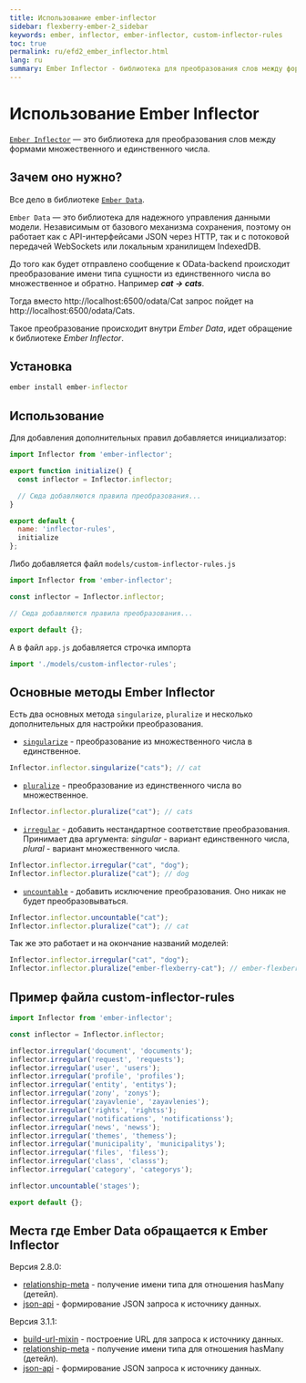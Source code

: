 ```yaml
---
title: Использование ember-inflector
sidebar: flexberry-ember-2_sidebar
keywords: ember, inflector, ember-inflector, custom-inflector-rules
toc: true
permalink: ru/efd2_ember_inflector.html
lang: ru
summary: Ember Inflector - библиотека для преобразования слов между формами множественного и единственного числа
---
```


# Использование Ember Inflector

[`Ember Inflector`](https://github.com/emberjs/ember-inflector) — это библиотека для преобразования слов между формами множественного и единственного числа.

## Зачем оно нужно?

Все дело в библиотеке [`Ember Data`](https://github.com/emberjs/data/tree/v2.8.0).

`Ember Data` — это библиотека для надежного управления данными модели. Независимым от базового механизма сохранения, поэтому он работает как с API-интерфейсами JSON через HTTP, так и с потоковой передачей WebSockets или локальным хранилищем IndexedDB.

До того как будет отправлено сообщение к OData-backend происходит преобразование имени типа сущности из единственного числа во множественное и обратно. Например ***cat -> cats***.

Тогда вместо http://localhost:6500/odata/Cat запрос пойдет на http://localhost:6500/odata/Cats.

Такое преобразование происходит внутри *Ember Data*, идет обращение к библиотеке *Ember Inflector*.

## Установка

```cmd
ember install ember-inflector
```

## Использование

Для добавления дополнительных правил добавляется инициализатор:

```javascript
import Inflector from 'ember-inflector';

export function initialize() {
  const inflector = Inflector.inflector;

  // Сюда добавляются правила преобразования...
}

export default {
  name: 'inflector-rules',
  initialize
};
```

Либо добавляется файл `models/custom-inflector-rules.js`

```javascript
import Inflector from 'ember-inflector';

const inflector = Inflector.inflector;

// Сюда добавляются правила преобразования...

export default {};
```

А в файл `app.js` добавляется строчка импорта

```javascript
import './models/custom-inflector-rules';
```

## Основные методы Ember Inflector

Есть два основных метода `singularize`, `pluralize` и несколько дополнительных для настройки преобразования.

* [`singularize`](https://github.com/emberjs/ember-inflector/blob/efc43cababbab05d55f275529455f85c46b9b492/addon/lib/system/inflector.js#L226C9-L226C9) - преобразование из множественного числа в единственное.

```javascript
Inflector.inflector.singularize("cats"); // cat
```

* [`pluralize`](https://github.com/emberjs/ember-inflector/blob/efc43cababbab05d55f275529455f85c46b9b492/addon/lib/system/inflector.js#L215C8-L215C8) - преобразование из единственного числа во 
множественное.

```javascript
Inflector.inflector.pluralize("cat"); // cats
```

* [`irregular`](https://github.com/emberjs/ember-inflector/blob/efc43cababbab05d55f275529455f85c46b9b492/addon/lib/system/inflector.js#L206) - добавить нестандартное соответствие преобразования. Принимает два аргумента: *singular* - вариант единственного числа, *plural* - вариант множественного числа.

```javascript
Inflector.inflector.irregular("cat", "dog");
Inflector.inflector.pluralize("cat"); // dog
```

* [`uncountable`](https://github.com/emberjs/ember-inflector/blob/efc43cababbab05d55f275529455f85c46b9b492/addon/lib/system/inflector.js#L196C34-L196C34) - добавить исключение преобразования. Оно никак не будет преобразовываться.

```javascript
Inflector.inflector.uncountable("cat");
Inflector.inflector.pluralize("cat"); // cat
```

Так же это работает и на окончание названий моделей:

```javascript
Inflector.inflector.irregular("cat", "dog");
Inflector.inflector.pluralize("ember-flexberry-cat"); // ember-flexberry-dog
```

## Пример файла custom-inflector-rules

```javascript
import Inflector from 'ember-inflector';

const inflector = Inflector.inflector;

inflector.irregular('document', 'documents');
inflector.irregular('request', 'requests');
inflector.irregular('user', 'users');
inflector.irregular('profile', 'profiles');
inflector.irregular('entity', 'entitys');
inflector.irregular('zony', 'zonys');
inflector.irregular('zayavlenie', 'zayavlenies');
inflector.irregular('rights', 'rightss');
inflector.irregular('notifications', 'notificationss');
inflector.irregular('news', 'newss');
inflector.irregular('themes', 'themess');
inflector.irregular('municipality', 'municipalitys');
inflector.irregular('files', 'filess');
inflector.irregular('class', 'classs');
inflector.irregular('category', 'categorys');

inflector.uncountable('stages');

export default {};

```

## Места где Ember Data обращается к Ember Inflector
Версия 2.8.0:
* [relationship-meta](https://github.com/emberjs/data/blob/534577f0db5ac88a797c5635c44cb409b901f798/addon/-private/system/relationship-meta.js#L9) - получение имени типа для отношения hasMany (детейл).
* [json-api](https://github.com/emberjs/data/blob/v2.8.0/addon/serializers/json-api.js) - формирование JSON запроса к источнику данных.

Версия 3.1.1:
* [build-url-mixin](https://github.com/emberjs/data/blob/9466a512c28d1cdf1802a05bce42fa7beb005bdd/addon/-private/adapters/build-url-mixin.js#L441) - построение URL для запроса к источнику данных.
* [relationship-meta](https://github.com/emberjs/data/blob/9466a512c28d1cdf1802a05bce42fa7beb005bdd/addon/-private/system/relationship-meta.js#L9) - получение имени типа для отношения hasMany (детейл).
* [json-api](https://github.com/emberjs/data/blob/v3.1.1/addon/serializers/json-api.js) - формирование JSON запроса к источнику данных.